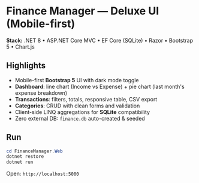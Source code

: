 
# Finance Manager — Deluxe UI (Mobile-first)

**Stack:** .NET 8 • ASP.NET Core MVC • EF Core (SQLite) • Razor • Bootstrap 5 • Chart.js

## Highlights
- Mobile-first **Bootstrap 5** UI with dark mode toggle
- **Dashboard**: line chart (Income vs Expense) + pie chart (last month's expense breakdown)
- **Transactions**: filters, totals, responsive table, CSV export
- **Categories**: CRUD with clean forms and validation
- Client-side LINQ aggregations for **SQLite** compatibility
- Zero external DB: `finance.db` auto-created & seeded

## Run
```ps1
cd FinanceManager.Web
dotnet restore
dotnet run
```
Open: `http://localhost:5000`
